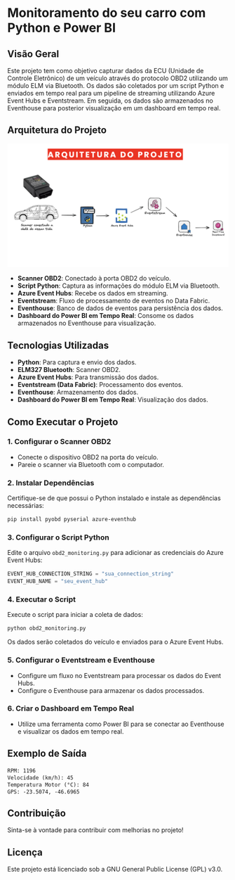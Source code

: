 # Monitoramento do seu carro com Python e Power BI

## Visão Geral

Este projeto tem como objetivo capturar dados da ECU (Unidade de Controle Eletrônico) de um veículo através do protocolo OBD2 utilizando um módulo ELM via Bluetooth. Os dados são coletados por um script Python e enviados em tempo real para um pipeline de streaming utilizando Azure Event Hubs e Eventstream. Em seguida, os dados são armazenados no Eventhouse para posterior visualização em um dashboard em tempo real.

## Arquitetura do Projeto

![Diagrama da Arquitetura](imagens/arquitetura.png)

- **Scanner OBD2**: Conectado à porta OBD2 do veículo.
- **Script Python**: Captura as informações do módulo ELM via Bluetooth.
- **Azure Event Hubs**: Recebe os dados em streaming.
- **Eventstream**: Fluxo de processamento de eventos no Data Fabric.
- **Eventhouse**: Banco de dados de eventos para persistência dos dados.
- **Dashboard do Power BI em Tempo Real**: Consome os dados armazenados no Eventhouse para visualização.

## Tecnologias Utilizadas

- **Python**: Para captura e envio dos dados.
- **ELM327 Bluetooth**: Scanner OBD2.
- **Azure Event Hubs**: Para transmissão dos dados.
- **Eventstream (Data Fabric)**: Processamento dos eventos.
- **Eventhouse**: Armazenamento dos dados.
- **Dashboard do Power BI em Tempo Real**: Visualização dos dados.

## Como Executar o Projeto

### 1. Configurar o Scanner OBD2

- Conecte o dispositivo OBD2 na porta do veículo.
- Pareie o scanner via Bluetooth com o computador.

### 2. Instalar Dependências

Certifique-se de que possui o Python instalado e instale as dependências necessárias:

```bash
pip install pyobd pyserial azure-eventhub
```

### 3. Configurar o Script Python

Edite o arquivo `obd2_monitoring.py` para adicionar as credenciais do Azure Event Hubs:

```python
EVENT_HUB_CONNECTION_STRING = "sua_connection_string"
EVENT_HUB_NAME = "seu_event_hub"
```

### 4. Executar o Script

Execute o script para iniciar a coleta de dados:

```bash
python obd2_monitoring.py
```

Os dados serão coletados do veículo e enviados para o Azure Event Hubs.

### 5. Configurar o Eventstream e Eventhouse

- Configure um fluxo no Eventstream para processar os dados do Event Hubs.
- Configure o Eventhouse para armazenar os dados processados.

### 6. Criar o Dashboard em Tempo Real

- Utilize uma ferramenta como Power BI para se conectar ao Eventhouse e visualizar os dados em tempo real.

## Exemplo de Saída

```text
RPM: 1196
Velocidade (km/h): 45
Temperatura Motor (°C): 84
GPS: -23.5074, -46.6965
```

## Contribuição

Sinta-se à vontade para contribuir com melhorias no projeto!

## Licença

Este projeto está licenciado sob a GNU General Public License (GPL) v3.0.

